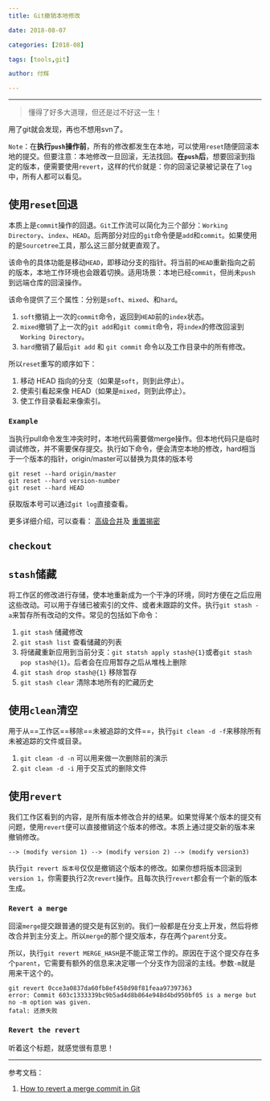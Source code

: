 ```yaml
---
title: Git撤销本地修改

date: 2018-08-07

categories: [2018-08]

tags: [tools,git]

author: 付辉

---
```


******

> 懂得了好多大道理，但还是过不好这一生！

用了git就会发现，再也不想用svn了。

`Note`：在**执行`push`操作前**，所有的修改都发生在本地，可以使用`reset`随便回滚本地的提交。但要注意：本地修改一旦回滚，无法找回。**在`push`后**，想要回滚到指定的版本，便需要使用`revert`，这样的代价就是：你的回滚记录被记录在了`log`中，所有人都可以看见。

## 使用`reset`回退

本质上是`commit`操作的回退。`Git`工作流可以简化为三个部分：`Working Directory`、`index`、`HEAD`。后两部分对应的`git`命令便是`add`和`commit`。如果使用的是`Sourcetree`工具，那么这三部分就更直观了。

该命令的具体功能是移动`HEAD`，即移动分支的指针。将当前的`HEAD`重新指向之前的版本，本地工作环境也会跟着切换。适用场景：本地已经`commit`，但尚未`push`到远端仓库的回滚操作。

该命令提供了三个属性：分别是`soft`、`mixed`、和`hard`。



1. `soft`撤销上一次的`commit`命令，返回到`HEAD`前的`index`状态。
2. `mixed`撤销了上一次的`git add`和`git commit`命令，将`index`的修改回滚到`Working Directory`。
3. `hard`撤销了最后`git add` 和 `git commit` 命令以及工作目录中的所有修改。

所以`reset`重写的顺序如下：



1. 移动 HEAD 指向的分支（如果是`soft`，则到此停止）。
2. 使索引看起来像 HEAD（如果是`mixed`，则到此停止）。
3. 使工作目录看起来像索引。

### `Example`
当执行pull命令发生冲突时时，本地代码需要做merge操作。但本地代码只是临时调试修改，并不需要保存提交。执行如下命令，便会清空本地的修改，hard相当于一个版本的指针，origin/master可以替换为具体的版本号
```git
git reset --hard origin/master
git reset --hard version-number
git reset --hard HEAD
```
获取版本号可以通过`git log`直接查看。

更多详细介绍，可以查看： [高级合并](https://git-scm.com/book/zh/v2/Git-%E5%B7%A5%E5%85%B7-%E9%AB%98%E7%BA%A7%E5%90%88%E5%B9%B6)及 [重置揭密](https://git-scm.com/book/zh/v2/Git-%E5%B7%A5%E5%85%B7-%E9%87%8D%E7%BD%AE%E6%8F%AD%E5%AF%86)

## `checkout`


## `stash`储藏

将工作区的修改进行存储，使本地重新成为一个干净的环境，同时方便在之后应用这些改动。可以用于存储已被索引的文件、或者未跟踪的文件。执行`git stash -a`来暂存所有改动的文件。常见的包括如下命令：

1. `git stash` 储藏修改
2. `git stash list` 查看储藏的列表
3. 将储藏重新应用到当前分支：`git statsh apply stash@{1}`或者`git stash pop stash@{1}`。后者会在应用暂存之后从堆栈上删除
4. `git stash drop stash@{1}` 移除暂存
5. `git stash clear` 清除本地所有的贮藏历史

## 使用`clean`清空

用于从==工作区==移除==未被追踪的文件==，执行`git clean -d -f`来移除所有未被追踪的文件或目录。

1. `git clean -d -n` 可以用来做一次删除前的演示
2. `git clean -d -i` 用于交互式的删除文件

## 使用`revert`

我们工作区看到的内容，是所有版本修改合并的结果。如果觉得某个版本的提交有问题，使用`revert`便可以直接撤销这个版本的修改。本质上通过提交新的版本来撤销修改。

```
--> (modify version 1) --> (modify version 2) --> (modify version3)
```

执行`git revert 版本号`仅仅是撤销这个版本的修改。如果你想将版本回滚到`version 1`，你需要执行2次`revert`操作。且每次执行`revert`都会有一个新的版本生成。

### `Revert a merge`

回滚`merge`提交跟普通的提交是有区别的。我们一般都是在分支上开发，然后将修改合并到主分支上。所以`merge`的那个提交版本，存在两个`parent`分支。

所以，执行`git revert MERGE_HASH`是不能正常工作的。原因在于这个提交存在多个`parent`，它需要有额外的信息来决定哪一个分支作为回滚的主线。参数`-m`就是用来干这个的。


```
git revert 0cce3a0837da60fb8ef458d98f81feaa97397363
error: Commit 603c1333339bc9b5ad4d8b864e948d4bd950bf05 is a merge but no -m option was given.
fatal: 还原失败
```

### `Revert the revert`

听着这个标题，就感觉很有意思！

---


参考文档：

1. [How to revert a merge commit in Git](https://www.johbo.com/2016/how-to-revert-a-merge-commit-in-git.html)

